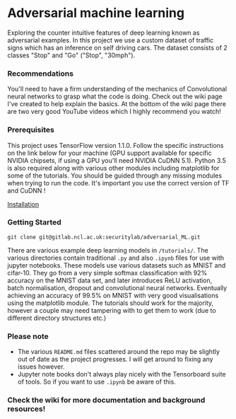 # Adversarial machine learning

Exploring the counter intuitive features of deep learning known as adversarial examples. In this project we use a custom dataset of traffic signs which has an inference on self driving cars. The dataset consists of 2 classes "Stop" and "Go" ("Stop", "30mph").

### Recommendations

You'll need to have a firm understanding of the mechanics of Convolutional neural networks to grasp what the code is doing. Check out the wiki page I've created to help explain the basics. At the bottom of the wiki page there are two very good YouTube videos which I highly recommend you watch!

### Prerequisites

This project uses TensorFlow version 1.1.0. Follow the specific instructions on the link below for your machine (GPU support available for specific NVIDIA chipsets, if using a GPU you'll need NVIDIA CuDNN 5.1). Python 3.5 is also required along with various other modules including matplotlib for some of the tutorials. You should be guided through any missing modules when trying to run the code. It's important you use the correct version of TF and CuDNN !

[Installation][tf_installation]

### Getting Started

```git clone git@gitlab.ncl.ac.uk:securitylab/adversarial_ML.git```

There are various example deep learning models in ```/tutorials/```. The various directories contain traditional ```.py``` and also ```.ipynb``` files for use with jupyter notebooks. These models use various datasets such as MNIST and cifar-10. They go from a very simple softmax classification with 92% accuracy on the MNIST data set, and later introduces ReLU activation, batch normalisation, dropout and convolutional neural networks. Eventually achieving an accuracy of 99.5% on MNIST with very good visualisations using the matplotlib module. The tutorials should work for the majority, however a couple may need tampering with to get them to work (due to different directory structures etc.)

### Please note

+ The various ```README.md``` files scattered around the repo may be slightly out of date as the project progresses. I will get around to fixing any issues however.
+ Jupyter note books don't always play nicely with the Tensorboard suite of tools. So if you want to use ```.ipynb``` be aware of this.


### Check the wiki for more documentation and background resources!


[tf_installation]: https://www.tensorflow.org/install/
